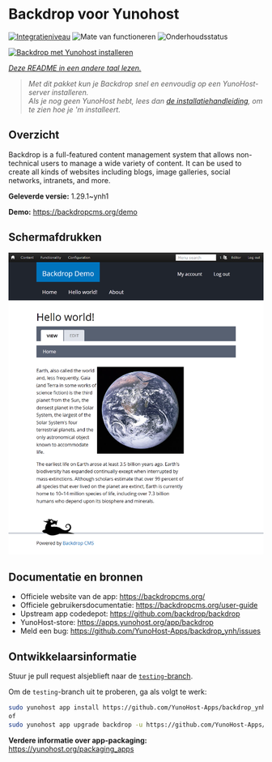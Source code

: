 <!--
NB: Deze README is automatisch gegenereerd door <https://github.com/YunoHost/apps/tree/master/tools/readme_generator>
Hij mag NIET handmatig aangepast worden.
-->

# Backdrop voor Yunohost

[![Integratieniveau](https://dash.yunohost.org/integration/backdrop.svg)](https://ci-apps.yunohost.org/ci/apps/backdrop/) ![Mate van functioneren](https://ci-apps.yunohost.org/ci/badges/backdrop.status.svg) ![Onderhoudsstatus](https://ci-apps.yunohost.org/ci/badges/backdrop.maintain.svg)

[![Backdrop met Yunohost installeren](https://install-app.yunohost.org/install-with-yunohost.svg)](https://install-app.yunohost.org/?app=backdrop)

*[Deze README in een andere taal lezen.](./ALL_README.md)*

> *Met dit pakket kun je Backdrop snel en eenvoudig op een YunoHost-server installeren.*  
> *Als je nog geen YunoHost hebt, lees dan [de installatiehandleiding](https://yunohost.org/install), om te zien hoe je 'm installeert.*

## Overzicht

Backdrop is a full-featured content management system that allows non-technical users to manage a wide variety of content. It can be used to create all kinds of websites including blogs, image galleries, social networks, intranets, and more.


**Geleverde versie:** 1.29.1~ynh1

**Demo:** <https://backdropcms.org/demo>

## Schermafdrukken

![Schermafdrukken van Backdrop](./doc/screenshots/Hello_world.png)

## Documentatie en bronnen

- Officiele website van de app: <https://backdropcms.org/>
- Officiele gebruikersdocumentatie: <https://backdropcms.org/user-guide>
- Upstream app codedepot: <https://github.com/backdrop/backdrop>
- YunoHost-store: <https://apps.yunohost.org/app/backdrop>
- Meld een bug: <https://github.com/YunoHost-Apps/backdrop_ynh/issues>

## Ontwikkelaarsinformatie

Stuur je pull request alsjeblieft naar de [`testing`-branch](https://github.com/YunoHost-Apps/backdrop_ynh/tree/testing).

Om de `testing`-branch uit te proberen, ga als volgt te werk:

```bash
sudo yunohost app install https://github.com/YunoHost-Apps/backdrop_ynh/tree/testing --debug
of
sudo yunohost app upgrade backdrop -u https://github.com/YunoHost-Apps/backdrop_ynh/tree/testing --debug
```

**Verdere informatie over app-packaging:** <https://yunohost.org/packaging_apps>
